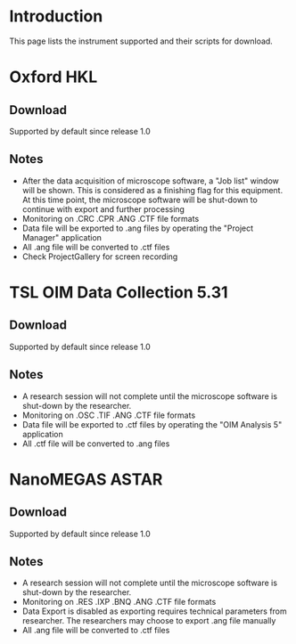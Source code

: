 # Introduction #

This page lists the instrument supported and their scripts for download.

# Oxford HKL #
## Download ##
Supported by default since release 1.0

## Notes ##
  * After the data acquisition of microscope software, a "Job list" window will be shown. This is considered as a finishing flag for this equipment. At this time point, the microscope software will be shut-down to continue with export and further processing
  * Monitoring on .CRC .CPR .ANG .CTF file formats
  * Data file will be exported to .ang files by operating the "Project Manager" application
  * All .ang file will be converted to .ctf files
  * Check ProjectGallery for screen recording

# TSL OIM Data Collection 5.31 #
## Download ##
Supported by default since release 1.0

## Notes ##
  * A research session will not complete until the microscope software is shut-down by the researcher.
  * Monitoring on .OSC .TIF .ANG .CTF file formats
  * Data file will be exported to .ctf files by operating the "OIM Analysis 5" application
  * All .ctf file will be converted to .ang files

# NanoMEGAS ASTAR #
## Download ##
Supported by default since release 1.0

## Notes ##
  * A research session will not complete until the microscope software is shut-down by the researcher.
  * Monitoring on .RES .IXP .BNQ .ANG .CTF file formats
  * Data Export is disabled as exporting requires technical parameters from researcher. The researchers may choose to export .ang file manually
  * All .ang file will be converted to .ctf files